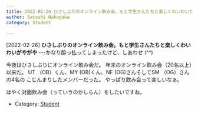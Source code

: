 ```yaml
---
title: 2022-02-26 ひさしぶりのオンライン飲み会。もと学生さんたちと楽しくわいわいがやがや ---かなり酔っ払ってしまったけど、しあわせ (^^)
author: Satoshi Nakagawa
category: Student

---
```


[2022-02-26] **ひさしぶりのオンライン飲み会。もと学生さんたちと楽しくわいわいがやがや**  ---かなり酔っ払ってしまったけど、しあわせ (^^)

 今夜はひさしぶりにオンライン飲み会だ。
年末のオンライン飲み会（20名以上）以来だ。
UT （OB）くん、MY (OB)くん、NF (OG)さんそしてSM （OG）さんの4名の
こじんまりしたメンバーだった。
やっぱり飲み会って楽しいなぁ。

 はやく対面飲み会（っていうのかしらん）をしたいですね。

- Category: [Student](https://merapano.github.io/categories.html#Student)

